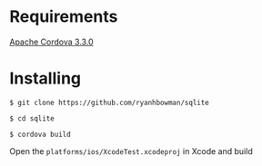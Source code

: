 # Requirements

[Apache Cordova 3.3.0](http://cordova.apache.org/)

# Installing
    
    $ git clone https://github.com/ryanhbowman/sqlite 

    $ cd sqlite

    $ cordova build

Open the ` platforms/ios/XcodeTest.xcodeproj ` in Xcode and build